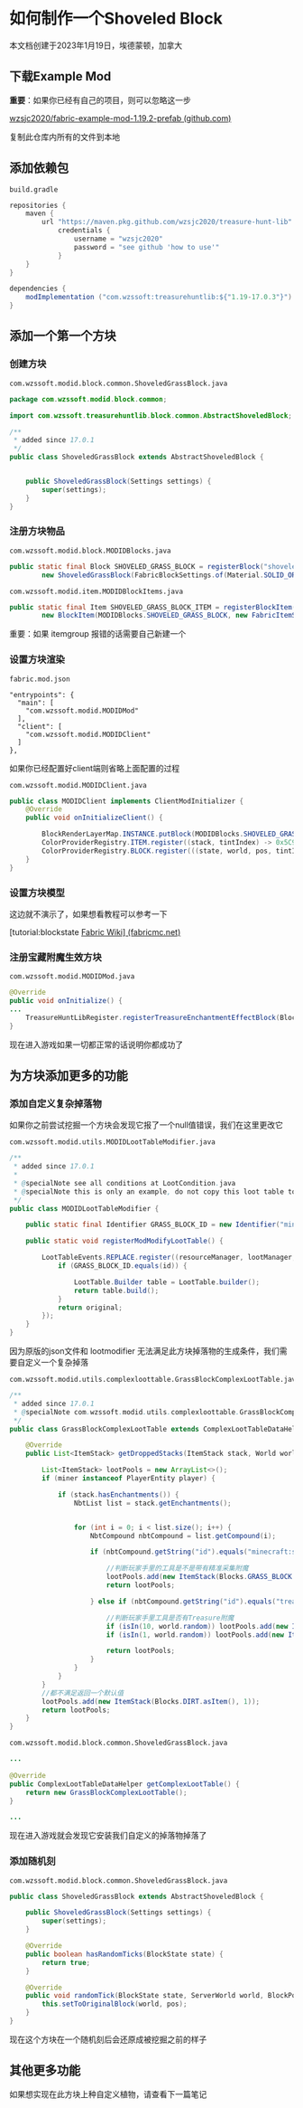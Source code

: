# 如何制作一个Shoveled Block

本文档创建于2023年1月19日，埃德蒙顿，加拿大

## 下载Example Mod

**重要**：如果你已经有自己的项目，则可以忽略这一步

[wzsjc2020/fabric-example-mod-1.19.2-prefab (github.com)](https://github.com/wzsjc2020/fabric-example-mod-1.19.2-prefab)

复制此仓库内所有的文件到本地



## 添加依赖包

```
build.gradle
```

```java
repositories {
	maven {
		url "https://maven.pkg.github.com/wzsjc2020/treasure-hunt-lib"
            credentials {
                username = "wzsjc2020"
                password = "see github 'how to use'"
            }
	}
}

dependencies {
	modImplementation ("com.wzssoft:treasurehuntlib:${"1.19-17.0.3"}")
}
```



## 添加一个第一个方块

### 创建方块

```
com.wzssoft.modid.block.common.ShoveledGrassBlock.java
```

```java
package com.wzssoft.modid.block.common;

import com.wzssoft.treasurehuntlib.block.common.AbstractShoveledBlock;

/**
 * added since 17.0.1
 */
public class ShoveledGrassBlock extends AbstractShoveledBlock {


    public ShoveledGrassBlock(Settings settings) {
        super(settings);
    }
}
```



### 注册方块物品

```
com.wzssoft.modid.block.MODIDBlocks.java
```

```java
public static final Block SHOVELED_GRASS_BLOCK = registerBlock("shoveled_grass_block",
        new ShoveledGrassBlock(FabricBlockSettings.of(Material.SOLID_ORGANIC).strength(0.6f).sounds(BlockSoundGroup.GRASS)));
```

```
com.wzssoft.modid.item.MODIDBlockItems.java
```

```java
public static final Item SHOVELED_GRASS_BLOCK_ITEM = registerBlockItem("shoveled_grass_block",
        new BlockItem(MODIDBlocks.SHOVELED_GRASS_BLOCK, new FabricItemSettings().group(MODIDItemGroups.ExtraCraft).rarity(Rarity.COMMON)));
```

重要：如果 itemgroup 报错的话需要自己新建一个

### 设置方块渲染

```
fabric.mod.json
```

```
"entrypoints": {
  "main": [
    "com.wzssoft.modid.MODIDMod"
  ],
  "client": [
    "com.wzssoft.modid.MODIDClient"
  ]
},
```

如果你已经配置好client端则省略上面配置的过程



```
com.wzssoft.modid.MODIDClient.java
```

```java
public class MODIDClient implements ClientModInitializer {
    @Override
    public void onInitializeClient() {

        BlockRenderLayerMap.INSTANCE.putBlock(MODIDBlocks.SHOVELED_GRASS_BLOCK, RenderLayer.getCutout());
        ColorProviderRegistry.ITEM.register((stack, tintIndex) -> 0x5C9854, MODIDBlocks.SHOVELED_GRASS_BLOCK);
        ColorProviderRegistry.BLOCK.register(((state, world, pos, tintIndex) -> world.getColor(pos, BiomeColors.GRASS_COLOR)), MODIDBlocks.SHOVELED_GRASS_BLOCK);
    }
}
```



### 设置方块模型

这边就不演示了，如果想看教程可以参考一下

[tutorial:blockstate [Fabric Wiki\] (fabricmc.net)](https://fabricmc.net/wiki/tutorial:blockstate)

### 注册宝藏附魔生效方块

```
com.wzssoft.modid.MODIDMod.java
```

```java
@Override
public void onInitialize() {
...
    TreasureHuntLibRegister.registerTreasureEnchantmentEffectBlock(Blocks.GRASS_BLOCK,MODIDBlocks.SHOVELED_GRASS_BLOCK);
}
```

现在进入游戏如果一切都正常的话说明你都成功了

## 为方块添加更多的功能

### 添加自定义复杂掉落物

如果你之前尝试挖掘一个方块会发现它报了一个null值错误，我们在这里更改它

```
com.wzssoft.modid.utils.MODIDLootTableModifier.java
```

```java
/**
 * added since 17.0.1
 *
 * @specialNote see all conditions at LootCondition.java
 * @specialNote this is only an example, do not copy this loot table to your own mod
 */
public class MODIDLootTableModifier {

    public static final Identifier GRASS_BLOCK_ID = new Identifier("minecraft", "blocks/grass_block");

    public static void registerModModifyLootTable() {

        LootTableEvents.REPLACE.register((resourceManager, lootManager, id, original, source) -> {
            if (GRASS_BLOCK_ID.equals(id)) {

                LootTable.Builder table = LootTable.builder();
                return table.build();
            }
            return original;
        });
    }
}
```



因为原版的json文件和 lootmodifier 无法满足此方块掉落物的生成条件，我们需要自定义一个复杂掉落

```
com.wzssoft.modid.utils.complexloottable.GrassBlockComplexLootTable.java
```

```java
/**
 * added since 17.0.1
 * @specialNote com.wzssoft.modid.utils.complexloottable.GrassBlockComplexLootTable.java
 */
public class GrassBlockComplexLootTable extends ComplexLootTableDataHelper {

    @Override
    public List<ItemStack> getDroppedStacks(ItemStack stack, World world, BlockState state, BlockPos pos, LivingEntity miner) {

        List<ItemStack> lootPools = new ArrayList<>();
        if (miner instanceof PlayerEntity player) {

            if (stack.hasEnchantments()) {
                NbtList list = stack.getEnchantments();


                for (int i = 0; i < list.size(); i++) {
                    NbtCompound nbtCompound = list.getCompound(i);

                    if (nbtCompound.getString("id").equals("minecraft:silk_touch")) {

                        //判断玩家手里的工具是不是带有精准采集附魔
                        lootPools.add(new ItemStack(Blocks.GRASS_BLOCK.asItem(), 1));
                        return lootPools;

                    } else if (nbtCompound.getString("id").equals("treasurehuntlib:treasure")) {

                        //判断玩家手里工具是否有Treasure附魔
                        if (isIn(10, world.random)) lootPools.add(new ItemStack(Items.COAL, isBetween(1, 2, world.random)));
                        if (isIn(1, world.random)) lootPools.add(new ItemStack(Items.DIAMOND, 1));

                        return lootPools;
                    }
                }
            }
        }
        //都不满足返回一个默认值
        lootPools.add(new ItemStack(Blocks.DIRT.asItem(), 1));
        return lootPools;
    }
}

```



```
com.wzssoft.modid.block.common.ShoveledGrassBlock.java
```

```java
...
    
@Override
public ComplexLootTableDataHelper getComplexLootTable() {
    return new GrassBlockComplexLootTable();
}

...
```

现在进入游戏就会发现它安装我们自定义的掉落物掉落了

### 添加随机刻

```
com.wzssoft.modid.block.common.ShoveledGrassBlock.java
```

```java
public class ShoveledGrassBlock extends AbstractShoveledBlock {

    public ShoveledGrassBlock(Settings settings) {
        super(settings);
    }

    @Override
    public boolean hasRandomTicks(BlockState state) {
        return true;
    }

    @Override
    public void randomTick(BlockState state, ServerWorld world, BlockPos pos, Random random) {
        this.setToOriginalBlock(world, pos);
    }
}
```

现在这个方块在一个随机刻后会还原成被挖掘之前的样子



## 其他更多功能

如果想实现在此方块上种自定义植物，请查看下一篇笔记

